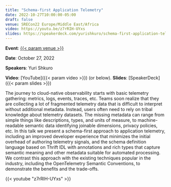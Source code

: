 ```yaml
---
title: "Schema-first Application Telemetry"
date: 2022-10-27T10:00:00-05:00
draft: false
venue: SRECon22 Europe/Middle East/Africa
video: https://youtu.be/z7rRIH-UYxs
slides: https://speakerdeck.com/yurishkuro/schema-first-application-telemetry
---
```


**Event**: [{{< param venue >}}](https://www.usenix.org/conference/srecon22emea/presentation/shkuro)

**Date**: October 27, 2022

**Speakers**: Yuri Shkuro

**Video**: [YouTube]({{< param video >}}) (or below). **Slides**: [SpeakerDeck]({{< param slides >}})

The journey to cloud-native observability starts with basic telemetry gathering: metrics, logs, events, traces, etc. Teams soon realize that they are collecting a lot of fragmented telemetry data that is difficult to interpret without additional metadata. Instead, users often need to rely on tribal knowledge about telemetry datasets. The missing metadata can range from simple things like descriptions, types, and units of measure, to machine-readable semantic data identifying joinable dimensions, privacy policies, etc. In this talk we present a schema-first approach to application telemetry, including an improved developer experience that minimizes the initial overhead of authoring telemetry signals, and the schema definition language based on Thrift IDL with annotations and rich types that capture semantic meaning and other metadata suitable for automated processing. We contrast this approach with the existing techniques popular in the industry, including the OpenTelemetry Semantic Conventions, to demonstrate the benefits and the trade-offs.

{{< youtube "z7rRIH-UYxs" >}}
